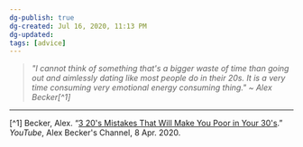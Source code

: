 ```yaml
---
dg-publish: true
dg-created: Jul 16, 2020, 11:13 PM
dg-updated: 
tags: [advice]
---
```


> *"I cannot think of something that's a bigger waste of time than going out and aimlessly dating like most people do in their 20s. It is a very time consuming very emotional energy consuming thing." ~ Alex Becker[^1]*


---
[^1] Becker, Alex. “[3 20's Mistakes That Will Make You Poor in Your 30's](https://youtu.be/eVgFzmC2lAI?t=798).” _YouTube_, Alex Becker's Channel, 8 Apr. 2020.